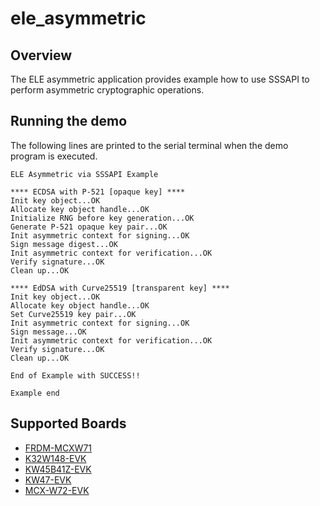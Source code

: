 # ele_asymmetric

## Overview
The ELE asymmetric application provides example how to use SSSAPI to perform asymmetric cryptographic operations.

## Running the demo
The following lines are printed to the serial terminal when the demo program is executed.
~~~~~~~~~~~~~~~~~~~~~~~~~~~~~~~~~~~~~~~~
ELE Asymmetric via SSSAPI Example

**** ECDSA with P-521 [opaque key] ****
Init key object...OK
Allocate key object handle...OK
Initialize RNG before key generation...OK
Generate P-521 opaque key pair...OK
Init asymmetric context for signing...OK
Sign message digest...OK
Init asymmetric context for verification...OK
Verify signature...OK
Clean up...OK

**** EdDSA with Curve25519 [transparent key] ****
Init key object...OK
Allocate key object handle...OK
Set Curve25519 key pair...OK
Init asymmetric context for signing...OK
Sign message...OK
Init asymmetric context for verification...OK
Verify signature...OK
Clean up...OK

End of Example with SUCCESS!!

Example end
~~~~~~~~~~~~~~~~~~~~~~~~~~~~~~~~~~~~~~~~

## Supported Boards
- [FRDM-MCXW71](../../_boards/frdmmcxw71/secure-subsystem_examples/ele_asymmetric/example_board_readme.md)
- [K32W148-EVK](../../_boards/k32w148evk/secure-subsystem_examples/ele_asymmetric/example_board_readme.md)
- [KW45B41Z-EVK](../../_boards/kw45b41zevk/secure-subsystem_examples/ele_asymmetric/example_board_readme.md)
- [KW47-EVK](../../_boards/kw47evk/secure-subsystem_examples/ele_asymmetric/example_board_readme.md)
- [MCX-W72-EVK](../../_boards/mcxw72evk/secure-subsystem_examples/ele_asymmetric/example_board_readme.md)
